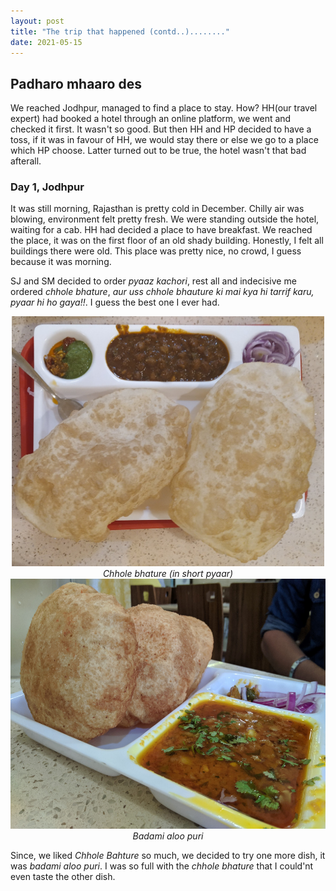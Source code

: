 ```yaml
---
layout: post
title: "The trip that happened (contd..)........"
date: 2021-05-15
---
```


## Padharo mhaaro des

We reached Jodhpur, managed to find a place to stay. How? HH(our travel expert) had booked a hotel through an online platform, we went and checked it first. It wasn't so good. But then HH and HP decided to have a toss, if it was in favour of HH, we would stay there or else we go to a place which HP choose. Latter turned out to be true, the hotel wasn't that bad afterall. 

### Day 1, Jodhpur

It was still morning, Rajasthan is pretty cold in December. Chilly air was blowing, environment felt pretty fresh. We were standing outside the hotel, waiting for a cab. HH had decided a place to have breakfast. We reached the place, it was on the first floor of an old shady building. Honestly, I felt all buildings there were old. This place was pretty nice, no crowd, I guess because it was morning. 

SJ and SM decided to order _pyaaz kachori_, rest all and indecisive me ordered _chhole bhature_, _aur uss_ _chhole bhauture ki mai kya hi tarrif karu, pyaar hi ho gaya!!_. I guess the best one I ever had. 

<center><img src="/img/post3/chole_bhature.jpeg" alt="Chhole Bhature" title="Chhole Bhature" height = 400 px" width = "500 px" ></center>
<center><em>Chhole bhature (in short pyaar)</em></center>


<center><img src="/img/post3/badami_aloo_puri.jpeg" alt="Badami Aloo Puri" title="Badami Aloo Puri" height = 400 px" width = "600 px" ></center>
<center><em>Badami aloo puri</em></center>

Since, we liked _Chhole Bahture_ so much, we decided to try one more dish, it was _badami aloo puri_. I was so full with the _chhole bhature_ that I could'nt even taste the other dish.




